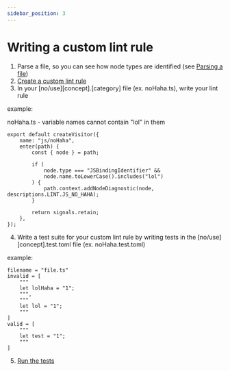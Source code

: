 ```yaml
---
sidebar_position: 3
---
```


# Writing a custom lint rule

1. Parse a file, so you can see how node types are identified (see [Parsing a file](/docs/commands/parsing-a-file))
2. [Create a custom lint rule](/docs/commands/custom-lint-rule)
3. In your [no/use][concept].[category] file (ex. noHaha.ts), write your lint rule

example:

noHaha.ts - variable names cannot contain "lol" in them
```
export default createVisitor({
	name: "js/noHaha",
	enter(path) {
		const { node } = path;

		if (
			node.type === "JSBindingIdentifier" &&
			node.name.toLowerCase().includes("lol")
		) {
			path.context.addNodeDiagnostic(node, descriptions.LINT.JS_NO_HAHA);
		}

		return signals.retain;
	},
});
```

4. Write a test suite for your custom lint rule by writing tests in the [no/use][concept].test.toml file (ex. noHaha.test.toml)

example:
```
filename = "file.ts"
invalid = [
	"""
	let lolHaha = "1";
	""",
	"""
	let lol = "1";
	"""
]
valid = [
	"""
	let test = "1";
	"""
]
```

5. [Run the tests](/docs/commands/testing)
